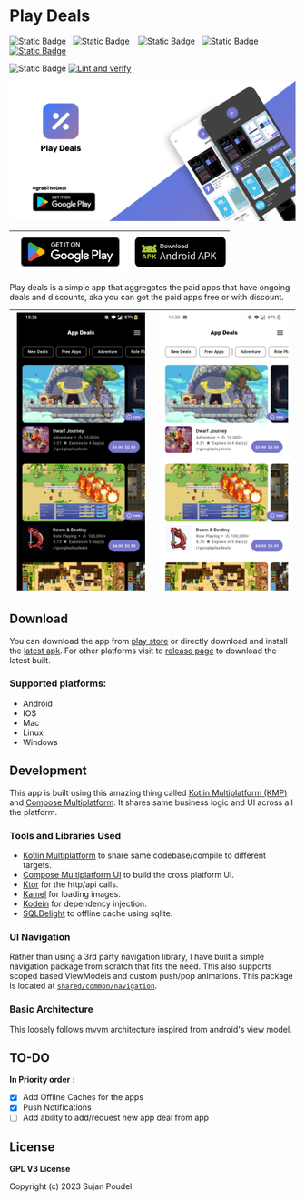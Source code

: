 # Play Deals

[![Static Badge](https://img.shields.io/badge/Android-black?logo=android&logoColor=white&color=%234889f5)](https://play.google.com/store/apps/details?id=me.sujanpoudel.playdeals)
&nbsp;
[![Static Badge](https://img.shields.io/badge/IOS-grey?logo=apple)](https://github.com/psuzn/app-deals/releases/latest)
&nbsp;&nbsp;
[![Static Badge](https://img.shields.io/badge/macOS-black?logo=apple)](https://github.com/psuzn/app-deals/releases/latest)
&nbsp;
[![Static Badge](https://img.shields.io/badge/Windows-green?logo=windows&color=blue)](https://github.com/psuzn/app-deals/releases/latest)
&nbsp;
[![Static Badge](https://img.shields.io/badge/Linux-white?logo=linux&logoColor=white&color=grey)](https://github.com/psuzn/app-deals/releases/latest)
&nbsp;

![Static Badge](https://img.shields.io/badge/License-GPL--v3-brightgreen)
[![Lint and verify](https://github.com/psuzn/App-deals/actions/workflows/lint.yaml/badge.svg?branch=develop)](https://github.com/psuzn/App-deals/actions/workflows/lint.yaml)

![Feature](metadata/en-US/images/featureGraphic.png)

| <a href="https://play.google.com/store/apps/details?id=me.sujanpoudel.playdeals">     <img src="media/badge-get-on-google-play.png" width="200" alt="Get it on Google play">   </a> | <a href="https://github.com/psuzn/app-deals/releases/latest">     <img src="media/badge-download-apk.png" width="160" alt="Download Apk">   </a> |
|-------------------------------------------------------------------------------------------------------------------------------------------------------------------------------------|:------------------------------------------------------------------------------------------------------------------------------------------------:|

Play deals is a simple app that aggregates the paid apps that have ongoing deals and discounts, aka you can get the
paid apps free or with discount.

| <img src="metadata/en-US/images/phoneScreenshots/1.png" width="95%" > | <img src="metadata/en-US/images/phoneScreenshots/3.png"  width="95%" > |
|-----------------------------------------------------------------------|:----------------------------------------------------------------------:|

## Download

You can download the app from [play store](https://play.google.com/store/apps/details?id=me.sujanpoudel.playdeals) or
directly download and install the [latest apk](https://github.com/psuzn/app-deals/releases/latest). For other platforms
visit to [release page](https://github.com/psuzn/app-deals/releases/latest) to download the latest built.

### Supported platforms:

- Android
- IOS
- Mac
- Linux
- Windows

## Development

This app is built using this amazing thing
called [Kotlin Multiplatform (KMP)](https://kotlinlang.org/docs/multiplatform.html)
and [Compose Multiplatform](https://www.jetbrains.com/lp/compose-multiplatform/).
It shares same business logic and UI across all the platform.

### Tools and Libraries Used

- [Kotlin Multiplatform](https://kotlinlang.org/docs/multiplatform.html) to share same codebase/compile to different
  targets.
- [Compose Multiplatform UI](https://www.jetbrains.com/lp/compose-multiplatform/) to build the cross platform UI.
- [Ktor](https://www.jetbrains.com/lp/compose-multiplatform/) for the http/api calls.
- [Kamel](https://github.com/Kamel-Media/Kamel) for loading images.
- [Kodein](https://github.com/kosi-libs/Kodein) for dependency injection.
- [SQLDelight](https://github.com/cashapp/sqldelight) to offline cache using sqlite.

### UI Navigation

Rather than using a 3rd party navigation library, I have built a simple navigation package from scratch that fits the
need. This also supports scoped based ViewModels and custom push/pop animations. This package is located
at [`shared/common/navigation`](shared/src/commonMain/kotlin/me/sujanpoudel/playdeals/common/navigation).

### Basic Architecture

This loosely follows mvvm architecture inspired from android's view model.

## TO-DO

**In Priority order** :

- [x] Add Offline Caches for the apps
- [x] Push Notifications
- [ ] Add ability to add/request new app deal from app

## License

**GPL V3 License**

Copyright (c) 2023 Sujan Poudel

